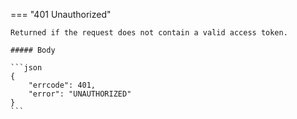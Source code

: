 === "401 Unauthorized"

    Returned if the request does not contain a valid access token.

    ##### Body

    ```json
    {
        "errcode": 401,
        "error": "UNAUTHORIZED"
    }
    ```